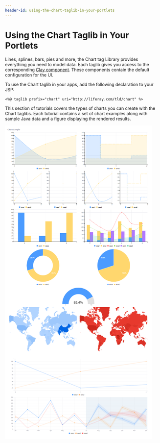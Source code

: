 ```yaml
---
header-id: using-the-chart-taglib-in-your-portlets
---
```


# Using the Chart Taglib in Your Portlets

Lines, splines, bars, pies and more, the Chart tag Library provides everything 
you need to model data. Each taglib gives you access to the corresponding 
[Clay component](https://github.com/liferay/clay/tree/develop/packages/clay-charts/src). 
These components contain the default configuration for the UI.

To use the Chart taglib in your apps, add the following declaration to your JSP:

    <%@ taglib prefix="chart" uri="http://liferay.com/tld/chart" %>

This section of tutorials covers the types of charts you can create with the 
Chart taglibs. Each tutorial contains a set of chart examples along with sample 
Java data and a figure displaying the rendered results. 

![Figure 1: You can create many different types of charts with the chart taglibs.](../../../images/chart-taglib-sample-portlet.png)
